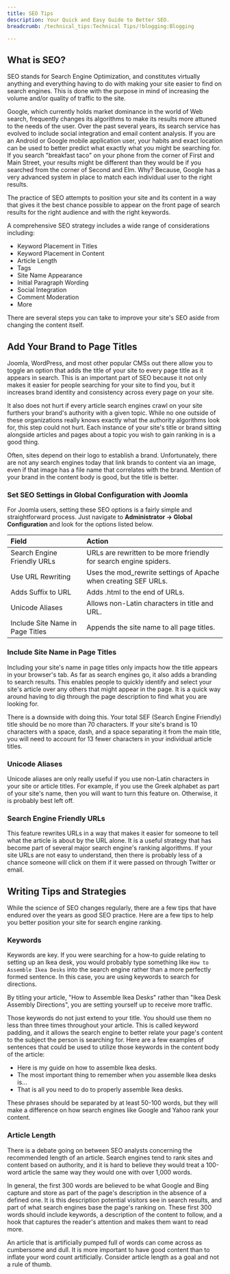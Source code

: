 ```yaml
---
title: SEO Tips
description: Your Quick and Easy Guide to Better SEO.
breadcrumb: /technical_tips:Technical Tips/!blogging:Blogging

---
```


What is SEO?
-----

SEO stands for Search Engine Optimization, and constitutes virtually anything and everything having to do with making your site easier to find on search engines. This is done with the purpose in mind of increasing the volume and/or quality of traffic to the site.

Google, which currently holds market dominance in the world of Web search, frequently changes its algorithms to make its results more attuned to the needs of the user. Over the past several years, its search service has evolved to include social integration and email content analysis. If you are an Android or Google mobile application user, your habits and exact location can be used to better predict what exactly what you might be searching for. If you search "breakfast taco" on your phone from the corner of First and Main Street, your results might be different than they would be if you searched from the corner of Second and Elm. Why? Because, Google has a very advanced system in place to match each individual user to the right results.

The practice of SEO attempts to position your site and its content in a way that gives it the best chance possible to appear on the front page of search results for the right audience and with the right keywords.

A comprehensive SEO strategy includes a wide range of considerations including:

* Keyword Placement in Titles
* Keyword Placement in Content
* Article Length
* Tags
* Site Name Appearance
* Initial Paragraph Wording
* Social Integration
* Comment Moderation
* More

There are several steps you can take to improve your site's SEO aside from changing the content itself.

Add Your Brand to Page Titles
-----

Joomla, WordPress, and most other popular CMSs out there allow you to toggle an option that adds the title of your site to every page title as it appears in search. This is an important part of SEO because it not only makes it easier for people searching for your site to find you, but it increases brand identity and consistency across every page on your site.

It also does not hurt if every article search engines crawl on your site furthers your brand's authority with a given topic. While no one outside of these organizations really knows exactly what the authority algorithms look for, this step could not hurt. Each instance of your site's title or brand sitting alongside articles and pages about a topic you wish to gain ranking in is a good thing.

Often, sites depend on their logo to establish a brand. Unfortunately, there are not any search engines today that link brands to content via an image, even if that image has a file name that correlates with the brand. Mention of your brand in the content body is good, but the title is better.

### Set SEO Settings in Global Configuration with Joomla
For Joomla users, setting these SEO options is a fairly simple and straightforward process. Just navigate to **Administrator -> Global Configuration** and look for the options listed below.

| Field                            | Action                                                            |
|:---------------------------------|:------------------------------------------------------------------|
| Search Engine Friendly URLs      | URLs are rewritten to be more friendly for search engine spiders. |
| Use URL Rewriting                | Uses the mod_rewrite settings of Apache when creating SEF URLs.   |
| Adds Suffix to URL               | Adds .html to the end of URLs.                                    |
| Unicode Aliases                  | Allows non-Latin characters in title and URL.                     |
| Include Site Name in Page Titles | Appends the site name to all page titles.                         |

### Include Site Name in Page Titles

Including your site's name in page titles only impacts how the title appears in your browser's tab. As far as search engines go, it also adds a branding to search results. This enables people to quickly identify and select your site's article over any others that might appear in the page. It is a quick way around having to dig through the page description to find what you are looking for.

There is a downside with doing this. Your total SEF (Search Engine Friendly) title should be no more than 70 characters. If your site's brand is 10 characters with a space, dash, and a space separating it from the main title,  you will need to account for 13 fewer characters in your individual article titles.

### Unicode Aliases

Unicode aliases are only really useful if you use non-Latin characters in your site or article titles. For example, if you use the Greek alphabet as part of your site's name, then you will want to turn this feature on. Otherwise, it is probably best left off.

### Search Engine Friendly URLs

This feature rewrites URLs in a way that makes it easier for someone to tell what the article is about by the URL alone. It is a useful strategy that has become part of several major search engine's ranking algorithms. If your site URLs are not easy to understand, then there is probably less of a chance someone will click on them if it were passed on through Twitter or email.

Writing Tips and Strategies
-----

While the science of SEO changes regularly, there are a few tips that have endured over the years as good SEO practice. Here are a few tips to help you better position your site for search engine ranking.

### Keywords

Keywords are key. If you were searching for a how-to guide relating to setting up an Ikea desk, you would probably type something like `How to Assemble Ikea Desks` into the search engine rather than a more perfectly formed sentence. In this case, you are using keywords to search for directions.

By titling your article, "How to Assemble Ikea Desks" rather than "Ikea Desk Assembly Directions", you are setting yourself up to receive more traffic.

Those keywords do not just extend to your title. You should use them no less than three times throughout your article. This is called keyword padding, and it allows the search engine to better relate your page's content to the subject the person is searching for. Here are a few examples of sentences that could be used to utilize those keywords in the content body of the article:

* Here is my guide on how to assemble Ikea desks.
* The most important thing to remember when you assemble Ikea desks is...
* That is all you need to do to properly assemble Ikea desks.

These phrases should be separated by at least 50-100 words, but they will make a difference on how search engines like Google and Yahoo rank your content.

### Article Length

There is a debate going on between SEO analysts concerning the recommended length of an article. Search engines tend to rank sites and content based on authority, and it is hard to believe they would treat a 100-word article the same way they would one with over 1,000 words.

In general, the first 300 words are believed to be what Google and Bing capture and store as part of the page's description in the absence of a defined one. It is this description potential visitors see in search results, and part of what search engines base the page's ranking on. These first 300 words should include keywords, a description of the content to follow, and a hook that captures the reader's attention and makes them want to read more.

An article that is artificially pumped full of words can come across as cumbersome and dull. It is more important to have good content than to inflate your word count artificially. Consider article length as a goal and not a rule of thumb.
